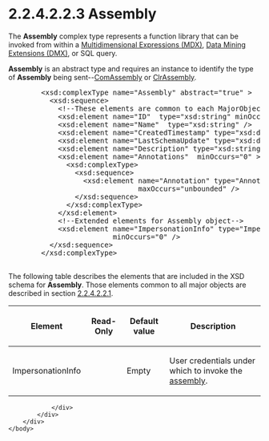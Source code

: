 <html dir="LTR" xmlns:mshelp="http://msdn.microsoft.com/mshelp" xmlns:ddue="http://ddue.schemas.microsoft.com/authoring/2003/5" xmlns:xlink="http://www.w3.org/1999/xlink" xmlns:tool="http://www.microsoft.com/tooltip">
    <head>
        <meta http-equiv="Content-Type" content="text/html; CHARSET=utf-8"></meta>
        <meta name="save" content="history"></meta>
        <title>2.2.4.2.2.3 Assembly</title>
        <xml>
            <mshelp:toctitle title="2.2.4.2.2.3 Assembly"></mshelp:toctitle>
            <mshelp:rltitle title="[MS-SSAS]: Assembly"></mshelp:rltitle>
            <mshelp:keyword index="A" term="8b1309de-224c-4d8c-b5b1-66dd1e85dbe0"></mshelp:keyword>
            <mshelp:attr name="DCSext.ContentType" value="open specification"></mshelp:attr>
            <mshelp:attr name="AssetID" value="8b1309de-224c-4d8c-b5b1-66dd1e85dbe0"></mshelp:attr>
            <mshelp:attr name="TopicType" value="kbRef"></mshelp:attr>
            <mshelp:attr name="DCSext.Title" value="[MS-SSAS]: Assembly" />
        </xml>
    </head>
    <body>
        <div id="header">
            <h1 class="heading">2.2.4.2.2.3 Assembly</h1>
        </div>
        <div id="mainSection">
            <div id="mainBody">
                <div id="allHistory" class="saveHistory"></div>
                <div id="sectionSection0" class="section" name="collapseableSection">
                    

<p>The <b>Assembly</b> complex type represents a function
library that can be invoked from within a <a href="8676f5ce-62d4-4244-a326-634bfed4aba4.html#gt_9b631ff5-dc89-45f0-a1c2-db6981e4804f">Multidimensional Expressions
(MDX)</a>, <a href="8676f5ce-62d4-4244-a326-634bfed4aba4.html#gt_6e58f064-237b-4acc-869e-316f41a43c17">Data Mining
Extensions (DMX)</a>, or SQL query.</p>

<p><b>Assembly</b> is an abstract type and requires an instance
to identify the type of <b>Assembly</b> being sent--<a href="5b37afe9-44cf-46c7-b61a-aefc3e96afe5.html">ComAssembly</a> or <a href="8e9d6bcc-8da3-4d39-aa08-e280a0427464.html">ClrAssembly</a>.</p>

<dl>
<dd>
<div><pre>   &lt;xsd:complexType name=&quot;Assembly&quot; abstract=&quot;true&quot; &gt;
     &lt;xsd:sequence&gt;
       &lt;!--These elements are common to each MajorObject--&gt;
       &lt;xsd:element name=&quot;ID&quot;  type=&quot;xsd:string&quot; minOccurs=&quot;0&quot; /&gt;
       &lt;xsd:element name=&quot;Name&quot;  type=&quot;xsd:string&quot; /&gt;
       &lt;xsd:element name=&quot;CreatedTimestamp&quot; type=&quot;xsd:dateTime&quot; minOccurs=&quot;0&quot; /&gt;
       &lt;xsd:element name=&quot;LastSchemaUpdate&quot; type=&quot;xsd:dateTime&quot; minOccurs=&quot;0&quot; /&gt;
       &lt;xsd:element name=&quot;Description&quot; type=&quot;xsd:string&quot; minOccurs=&quot;0&quot; /&gt;
       &lt;xsd:element name=&quot;Annotations&quot;  minOccurs=&quot;0&quot; &gt;
         &lt;xsd:complexType&gt;
           &lt;xsd:sequence&gt;
             &lt;xsd:element name=&quot;Annotation&quot; type=&quot;Annotation&quot; minOccurs=&quot;0&quot;
                          maxOccurs=&quot;unbounded&quot; /&gt;
           &lt;/xsd:sequence&gt;
         &lt;/xsd:complexType&gt;
       &lt;/xsd:element&gt;
       &lt;!--Extended elements for Assembly object--&gt;
       &lt;xsd:element name=&quot;ImpersonationInfo&quot; type=&quot;ImpersonationInfo&quot;
                    minOccurs=&quot;0&quot; /&gt;
     &lt;/xsd:sequence&gt;
   &lt;/xsd:complexType&gt;
            
</pre></div>
</dd></dl>

<p>The following table describes the elements that are included
in the XSD schema for <b>Assembly</b>. Those elements common to all major
objects are described in section <a href="b38dcecd-e3a9-4c61-bd35-a7a426ca794e.html">2.2.4.2.2.1</a>.</p>

<table>
 <thead>
  <tr>
   <th>
   <p>Element</p>
   </th>
   <th>
   <p>Read-Only</p>
   </th>
   <th>
   <p>Default value</p>
   </th>
   <th>
   <p>Description</p>
   </th>
  </tr>
 </thead>
 <tr>
  <td>
  <p>ImpersonationInfo</p>
  </td>
  <td>
  <p> </p>
  </td>
  <td>
  <p>Empty</p>
  </td>
  <td>
  <p>User credentials under which to invoke the <a href="8676f5ce-62d4-4244-a326-634bfed4aba4.html#gt_7d79c711-c9ae-4cd0-929d-96b521f69b67">assembly</a>.</p>
  </td>
 </tr>
</table>

<p> </p>


                </div>
            </div>
        </div>
    </body>
</html>